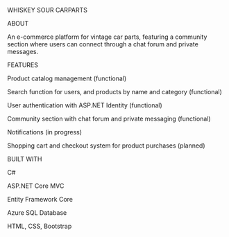 WHISKEY SOUR CARPARTS

ABOUT

An e-commerce platform for vintage car parts, featuring a community section where users can connect through a chat forum and private messages. 

FEATURES

Product catalog management (functional)

Search function for users, and products by name and category (functional)

User authentication with ASP.NET Identity (functional)

Community section with chat forum and private messaging (functional)

Notifications (in progress)

Shopping cart and checkout system for product purchases (planned)


BUILT WITH

C#

ASP.NET Core MVC

Entity Framework Core

Azure SQL Database

HTML, CSS, Bootstrap
